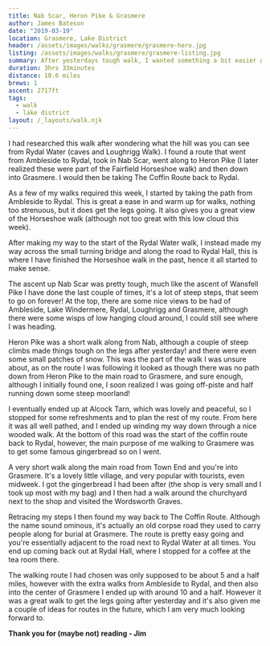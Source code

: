 ```yaml
---
title: Nab Scar, Heron Pike & Grasmere
author: James Bateson
date: "2019-03-19"
location: Grasmere, Lake District
header: /assets/images/walks/grasmere/grasmere-hero.jpg
listing: /assets/images/walks/grasmere/grasmere-listing.jpg
summary: After yesterdays tough walk, I wanted something a bit easier going today as my legs as feet were still feeling. However this did end up being a bigger distance than first anticipated, it was much easier going, and probably one of my favourite walks so far.
duration: 3hrs 33minutes
distance: 10.6 miles
brews: 1
ascent: 2717ft
tags:
  - walk
  - lake district
layout: /_layouts/walk.njk
---
```


I had researched this walk after wondering what the hill was you can see from Rydal Water (caves and Loughrigg Walk). I found a route that went from Ambleside to Rydal, took in Nab Scar, went along to Heron Pike (I later realized these were part of the Fairfield Horseshoe walk) and then down into Grasmere. I would then be taking The Coffin Route back to Rydal.

As a few of my walks required this week, I started by taking the path from Ambleside to Rydal. This is great a ease in and warm up for walks, nothing too strenuous, but it does get the legs going. It also gives you a great view of the Horseshoe walk (although not too great with this low cloud this week).

After making my way to the start of the Rydal Water walk, I instead made my way across the small turning bridge and along the road to Rydal Hall, this is where I have finished the Horseshoe walk in the past, hence it all started to make sense.

The ascent up Nab Scar was pretty tough, much like the ascent of Wansfell Pike I have done the last couple of times, it's a lot of steep steps, that seem to go on forever! At the top, there are some nice views to be had of Ambleside, Lake Windermere, Rydal, Loughrigg and Grasmere, although there were some wisps of low hanging cloud around, I could still see where I was heading.

Heron Pike was a short walk along from Nab, although a couple of steep climbs made things tough on the legs after yesterday! and there were even some small patches of snow. This was the part of the walk I was unsure about, as on the route I was following it looked as though there was no path down from Heron Pike to the main road to Grasmere, and sure enough, although I initially found one, I soon realized I was going off-piste and half running down some steep moorland!

I eventually ended up at Alcock Tarn, which was lovely and peaceful, so I stopped for some refreshments and to plan the rest of my route. From here it was all well pathed, and I ended up winding my way down through a nice wooded walk. At the bottom of this road was the start of the coffin route back to Rydal, however, the main purpose of me walking to Grasmere was to get some famous gingerbread so on I went.

A very short walk along the main road from Town End and you're into Grasmere. It's a lovely little village, and very popular with tourists, even midweek. I got the gingerbread I had been after (the shop is very small and I took up most with my bag) and I then had a walk around the churchyard next to the shop and visited the Wordsworth Graves.

Retracing my steps I then found my way back to The Coffin Route. Although the name sound ominous, it's actually an old corpse road they used to carry people along for burial at Grasmere. The route is pretty easy going and you're essentially adjacent to the road next to Rydal Water at all times. You end up coming back out at Rydal Hall, where I stopped for a coffee at the tea room there.

The walking route I had chosen was only supposed to be about 5 and a half miles, however with the extra walks from Ambleside to Rydal, and then also into the center of Grasmere I ended up with around 10 and a half. However it was a great walk to get the legs going after yesterday and it's also given me a couple of ideas for routes in the future, which I am very much looking forward to.

**Thank you for (maybe not) reading - Jim**
